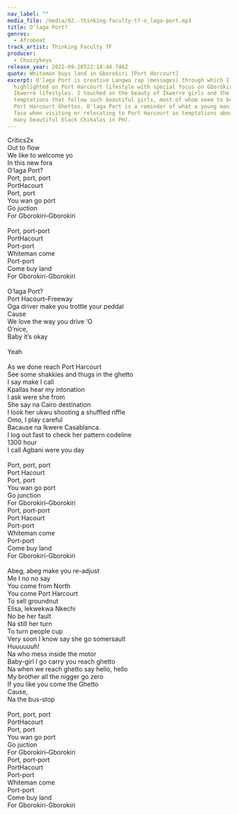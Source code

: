 ```yaml
---
nav_label: ""
media_file: /media/02.-thinking-faculty-tf-o_laga-port.mp3
title: O’laga Port?
genres:
  - Afrobeat
track_artist: Thinking Faculty TF
producer:
  - Chuzzykeys
release_year: 2022-09-28T22:14:44.746Z
quote: Whiteman buys land in Gborokiri [Port Harcourt]
excerpt: O'laga Port is creative Langwa rap (messages) through which I
  highlighted on Port Harcourt lifestyle with special focus on Gborokiri and
  Ikwerre lifestyles. I touched on the beauty of Ikwerre girls and the natural
  temptations that follow such beautiful girls, most of whom seem to be found in
  Port Harcourt Ghettos. O'laga Port is a reminder of what a young man could
  face when visiting or relocating to Port Harcourt as temptations abound (Too
  many beautiful black Chikalas in PH).
---
```

Critics2x\
Out to flow\
We like to welcome yo\
In this new fora\
O’laga Port?\
Port, port, port\
PortHacourt\
Port, port\
You wan go port\
Go juction\
For Gborokiri–Gborokiri\
\
Port, port-port\
PortHacourt\
Port-port\
Whiteman come\
Port-port\
Come buy land\
For Gborokiri-Gborokiri\
\
O’laga Port?\
Port Hacourt–Freeway\
Oga driver make you trottle your peddal\
Cause\
We love the way you drive ‘O\
O’nice,\
Baby it’s okay\
\
Yeah\
\
As we done reach Port Harcourt\
See some shakkies and thugs in the ghetto\
I say make I call\
Kpallas hear my intonation\
I ask were she from\
She say na Cairo destination\
I look her ukwu shooting a shuffled riffle\
Omo, I play careful\
Bacause na Ikwere Casablanca.\
I log out fast to check her pattern codeline\
1300 hour\
I call Agbani were you day\
\
Port, port, port\
Port Hacourt\
Port, port\
You wan go port\
Go junction\
For Gborokiri–Gborokiri\
Port, port-port\
Port Hacourt\
Port-port\
Whiteman come\
Port-port\
Come buy land\
For Gborokiri-Gborokiri\
\
Abeg, abeg make you re-adjust\
Me I no no say\
You come from North\
You come Port Harcourt\
To sell groundnut\
Elisa, lekwekwa Nkechi\
No be her fault\
Na still her turn\
To turn people cup\
Very soon I know say she go somersault\
Huuuuuuh!\
Na who mess inside the motor\
Baby-girl I go carry you reach ghetto\
Na when we reach ghetto say hello, hello\
My brother all the nigger go zero\
If you like you come the Ghetto\
Cause,\
Na the bus-stop\
\
Port, port, port\
PortHacourt\
Port, port\
You wan go port\
Go juction\
For Gborokiri–Gborokiri\
Port, port-port\
PortHacourt\
Port-port\
Whiteman come\
Port-port\
Come buy land\
For Gborokiri-Gborokiri